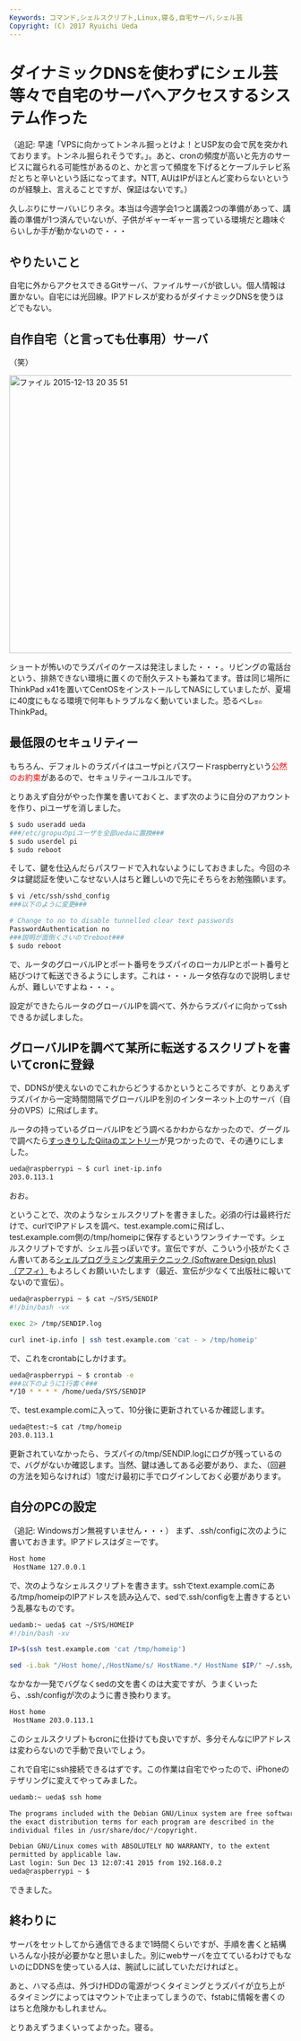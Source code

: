 ```yaml
---
Keywords: コマンド,シェルスクリプト,Linux,寝る,自宅サーバ,シェル芸
Copyright: (C) 2017 Ryuichi Ueda
---
```


# ダイナミックDNSを使わずにシェル芸等々で自宅のサーバへアクセスするシステム作った
（追記: 早速「VPSに向かってトンネル掘っとけよ！とUSP友の会で尻を突かれております。トンネル掘られそうです。」。あと、cronの頻度が高いと先方のサービスに蹴られる可能性があるのと、かと言って頻度を下げるとケーブルテレビ系だとちと辛いという話になってます。NTT, AUはIPがほとんど変わらないというのが経験上、言えることですが、保証はないです。）

久しぶりにサーバいじりネタ。本当は今週学会1つと講義2つの準備があって、講義の準備が1つ済んでいないが、子供がギャーギャー言っている環境だと趣味ぐらいしか手が動かないので・・・

<h2>やりたいこと</h2>

自宅に外からアクセスできるGitサーバ、ファイルサーバが欲しい。個人情報は置かない。自宅には光回線。IPアドレスが変わるがダイナミックDNSを使うほどでもない。

<h2>自作自宅（と言っても仕事用）サーバ</h2>

（笑）

<a href="1f8ab99fd20d90552cea8cec5339ede9.jpeg" rel="attachment wp-att-7261"><img src="1f8ab99fd20d90552cea8cec5339ede9-1024x768.jpeg" alt="ファイル 2015-12-13 20 35 51" width="660" height="495" class="aligncenter size-large wp-image-7261" /></a>

ショートが怖いのでラズパイのケースは発注しました・・・。リビングの電話台という、排熱できない環境に置くので耐久テストも兼ねてます。昔は同じ場所にThinkPad x41を置いてCentOSをインストールしてNASにしていましたが、夏場に40度にもなる環境で何年もトラブルなく動いていました。恐るべし<span style="font-size:50%">昔の</span>ThinkPad。

<h2>最低限のセキュリティー</h2>

もちろん、デフォルトのラズパイはユーザpiとパスワードraspberryという<span style="color:red">公然のお約束</span>があるので、セキュリティーユルユルです。

とりあえず自分がやった作業を書いておくと、まず次のように自分のアカウントを作り、piユーザを消しました。

```bash
$ sudo useradd ueda
###/etc/gropuのpiユーザを全部uedaに置換###
$ sudo userdel pi
$ sudo reboot
```

そして、鍵を仕込んだらパスワードで入れないようにしておきました。今回のネタは鍵認証を使いこなせない人はちと難しいので先にそちらをお勉強願います。

```bash
$ vi /etc/ssh/sshd_config 
###以下のように変更###

# Change to no to disable tunnelled clear text passwords
PasswordAuthentication no
###説明が面倒くさいのでreboot###
$ sudo reboot
```

で、ルータのグローバルIPとポート番号をラズパイのローカルIPとポート番号と結びつけて転送できるようにします。これは・・・ルータ依存なので説明しませんが、難しいですよね・・・。

設定ができたらルータのグローバルIPを調べて、外からラズパイに向かってsshできるか試しました。

<h2>グローバルIPを調べて某所に転送するスクリプトを書いてcronに登録</h2>

で、DDNSが使えないのでこれからどうするかというところですが、とりあえずラズパイから一定時間間隔でグローバルIPを別のインターネット上のサーバ（自分のVPS）に飛ばします。

ルータの持っているグローバルIPをどう調べるかわからなかったので、グーグルで調べたら<a target="_blank" href="http://qiita.com/syrinx05p/items/55060ab2e3dead4a370d">すっきりしたQiitaのエントリー</a>が見つかったので、その通りにしました。

```bash
ueda@raspberrypi ~ $ curl inet-ip.info
203.0.113.1
```

おお。

ということで、次のようなシェルスクリプトを書きました。必須の行は最終行だけで、curlでIPアドレスを調べ、test.example.comに飛ばし、test.example.com側の/tmp/homeipに保存するというワンライナーです。シェルスクリプトですが、シェル芸っぽいです。宣伝ですが、こういう小技がたくさん書いてある<a rel="nofollow" href="http://www.amazon.co.jp/gp/product/4774173444/ref=as_li_ss_tl?ie=UTF8&camp=247&creative=7399&creativeASIN=4774173444&linkCode=as2&tag=ryuichiueda-22">シェルプログラミング実用テクニック (Software Design plus)（アフィ）</a><img src="http://ir-jp.amazon-adsystem.com/e/ir?t=ryuichiueda-22&l=as2&o=9&a=4774173444" width="1" height="1" border="0" alt="" style="border:none !important; margin:0px !important;" />もよろしくお願いいたします（最近、宣伝が少なくて出版社に報いてないので宣伝）。


```bash
ueda@raspberrypi ~ $ cat ~/SYS/SENDIP 
#!/bin/bash -vx

exec 2> /tmp/SENDIP.log

curl inet-ip.info | ssh test.example.com 'cat - > /tmp/homeip'
```

で、これをcrontabにしかけます。

```bash
ueda@raspberrypi ~ $ crontab -e
###以下のように1行書く###
*/10 * * * * /home/ueda/SYS/SENDIP
```

で、test.example.comに入って、10分後に更新されているか確認します。

```bash
ueda@test:~$ cat /tmp/homeip 
203.0.113.1
```

更新されていなかったら、ラズパイの/tmp/SENDIP.logにログが残っているので、バグがないか確認します。当然、鍵は通してある必要があり、また、（回避の方法を知らなければ）1度だけ最初に手でログインしておく必要があります。

<h2>自分のPCの設定</h2>

（追記: Windowsガン無視すいません・・・）
まず、.ssh/configに次のように書いておきます。IPアドレスはダミーです。

```bash
Host home
 HostName 127.0.0.1
```

で、次のようなシェルスクリプトを書きます。sshでtext.example.comにある/tmp/homeipのIPアドレスを読み込んで、sedで.ssh/configを上書きするという乱暴なものです。

```bash
uedamb:~ ueda$ cat ~/SYS/HOMEIP 
#!/bin/bash -xv

IP=$(ssh test.example.com 'cat /tmp/homeip')

sed -i.bak "/Host home/,/HostName/s/ HostName.*/ HostName $IP/" ~/.ssh/config
```

なかなか一発でバグなくsedの文を書くのは大変ですが、うまくいったら、.ssh/configが次のように書き換わります。

```bash
Host home
 HostName 203.0.113.1
```

このシェルスクリプトもcronに仕掛けても良いですが、多分そんなにIPアドレスは変わらないので手動で良いでしょう。

これで自宅にssh接続できるはずです。この作業は自宅でやったので、iPhoneのテザリングに変えてやってみました。

```bash
uedamb:~ ueda$ ssh home

The programs included with the Debian GNU/Linux system are free software;
the exact distribution terms for each program are described in the
individual files in /usr/share/doc/*/copyright.

Debian GNU/Linux comes with ABSOLUTELY NO WARRANTY, to the extent
permitted by applicable law.
Last login: Sun Dec 13 12:07:41 2015 from 192.168.0.2
ueda@raspberrypi ~ $ 
```

できました。

<h2>終わりに</h2>

サーバをセットしてから通信できるまで1時間くらいですが、手順を書くと結構いろんな小技が必要かなと思いました。別にwebサーバを立てているわけでもないのにDDNSを使っている人は、腕試しに試していただければと。

あと、ハマる点は、外づけHDDの電源がつくタイミングとラズパイが立ち上がるタイミングによってはマウントで止まってしまうので、fstabに情報を書くのはちと危険かもしれません。


とりあえずうまくいってよかった。寝る。
